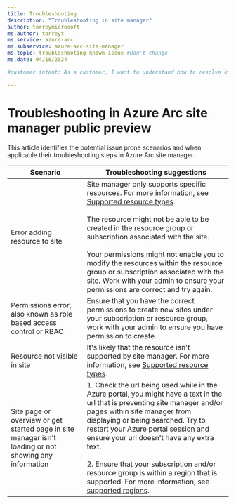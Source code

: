 ```yaml
---
title: Troubleshooting
description: "Troubleshooting in site manager"
author: torreymicrosoft
ms.author: torreyt
ms.service: azure-arc
ms.subservice: azure-arc-site-manager
ms.topic: troubleshooting-known-issue #Don't change
ms.date: 04/18/2024

#customer intent: As a customer, I want to understand how to resolve known issues I experience in site manager.

---
```


# Troubleshooting in Azure Arc site manager public preview

This article identifies the potential issue prone scenarios and when applicable their troubleshooting steps in Azure Arc site manager.  

| Scenario | Troubleshooting suggestions |
|---------|---------|
| Error adding resource to site | Site manager only supports specific resources. For more information, see [Supported resource types](./overview.md#supported-resource-types).<br><br>The resource might not be able to be created in the resource group or subscription associated with the site.<br><br>Your permissions might not enable you to modify the resources within the resource group or subscription associated with the site. Work with your admin to ensure your permissions are correct and try again. | 
| Permissions error, also known as role based access control or RBAC | Ensure that you have the correct permissions to create new sites under your subscription or resource group, work with your admin to ensure you have permission to create. | 
| Resource not visible in site | It's likely that the resource isn't supported by site manager. For more information, see [Supported resource types](./overview.md#supported-resource-types). | 
| Site page or overview or get started page in site manager isn't loading or not showing any information | 1. Check the url being used while in the Azure portal, you might have a text in the url that is preventing site manager and/or pages within site manager from displaying or being searched. Try to restart your Azure portal session and ensure your url doesn't have any extra text.<br><br>2. Ensure that your subscription and/or resource group is within a region that is supported. For more information, see [supported regions](https://azure.microsoft.com/explore/global-infrastructure/products-by-region/?products=azure-arc&regions=all). | 


